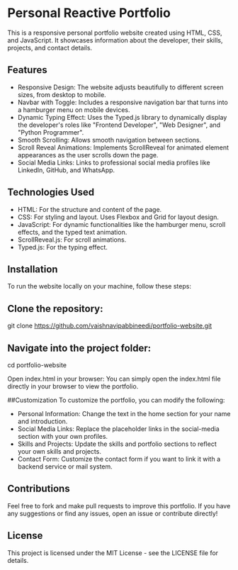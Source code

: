 # Personal Reactive Portfolio
This is a responsive personal portfolio website created using HTML, CSS, and JavaScript. It showcases information about the developer, their skills, projects, and contact details.

## Features
- Responsive Design: The website adjusts beautifully to different screen sizes, from desktop to mobile.
- Navbar with Toggle: Includes a responsive navigation bar that turns into a hamburger menu on mobile devices.
- Dynamic Typing Effect: Uses the Typed.js library to dynamically display the developer's roles like "Frontend Developer", "Web Designer", and "Python Programmer".
- Smooth Scrolling: Allows smooth navigation between sections.
- Scroll Reveal Animations: Implements ScrollReveal for animated element appearances as the user scrolls down the page.
- Social Media Links: Links to professional social media profiles like LinkedIn, GitHub, and WhatsApp.
## Technologies Used
- HTML: For the structure and content of the page.
- CSS: For styling and layout. Uses Flexbox and Grid for layout design.
- JavaScript: For dynamic functionalities like the hamburger menu, scroll effects, and the typed text animation.
- ScrollReveal.js: For scroll animations.
- Typed.js: For the typing effect.

## Installation
To run the website locally on your machine, follow these steps:

## Clone the repository:

git clone https://github.com/vaishnavipabbineedi/portfolio-website.git

## Navigate into the project folder:

cd portfolio-website

Open index.html in your browser: You can simply open the index.html file directly in your browser to view the portfolio.

##Customization
To customize the portfolio, you can modify the following:

- Personal Information: Change the text in the home section for your name and introduction.
- Social Media Links: Replace the placeholder links in the social-media section with your own profiles.
- Skills and Projects: Update the skills and portfolio sections to reflect your own skills and projects.
- Contact Form: Customize the contact form if you want to link it with a backend service or mail system.
## Contributions
Feel free to fork and make pull requests to improve this portfolio. If you have any suggestions or find any issues, open an issue or contribute directly!

## License
This project is licensed under the MIT License - see the LICENSE file for details.

